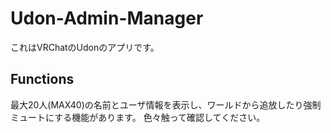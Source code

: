 # Udon-Admin-Manager

これはVRChatのUdonのアプリです。

## Functions

最大20人(MAX40)の名前とユーザ情報を表示し、ワールドから追放したり強制ミュートにする機能があります。
色々触って確認してください。
